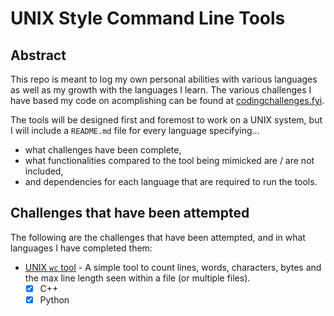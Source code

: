 # UNIX Style Command Line Tools

## Abstract

This repo is meant to log my own personal abilities with various languages as well as my growth with the languages I learn. The various challenges I have based my code on acomplishing can be found at [codingchallenges.fyi](https://codingchallenges.fyi/challenges/intro).

The tools will be designed first and foremost to work on a UNIX system, but I will include a `README.md` file for every language specifying...
* what challenges have been complete,
* what functionalities compared to the tool being mimicked are / are not included,
* and dependencies for each language that are required to run the tools.

## Challenges that have been attempted

The following are the challenges that have been attempted, and in what languages I have completed them:

* [UNIX `wc` tool](https://codingchallenges.fyi/challenges/challenge-wc/) - A simple tool to count lines, words, characters, bytes and the max line length seen within a file (or multiple files).
    - [x] C++
    - [x] Python